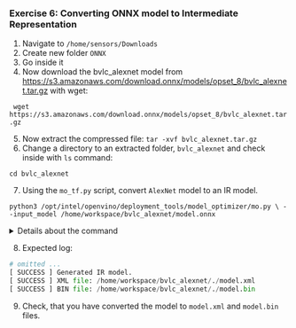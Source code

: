 ### Exercise 6: Converting ONNX model to Intermediate Representation

1. Navigate to `/home/sensors/Downloads`
2. Create new folder `ONNX`
3. Go inside it
4. Now download the bvlc_alexnet model from https://s3.amazonaws.com/download.onnx/models/opset_8/bvlc_alexnet.tar.gz with wget:

` wget https://s3.amazonaws.com/download.onnx/models/opset_8/bvlc_alexnet.tar.gz`

5. Now extract the compressed file: `tar -xvf bvlc_alexnet.tar.gz`
6. Change a directory to an extracted folder, `bvlc_alexnet` and check inside with `ls` command:

`cd bvlc_alexnet`

7. Using the `mo_tf.py` script, convert `AlexNet` model to an IR model.

`python3 /opt/intel/openvino/deployment_tools/model_optimizer/mo.py \
  --input_model /home/workspace/bvlc_alexnet/model.onnx`

<details><summary>Details about the command</summary>
<p>

`/opt/intel/openvino/deployment_tools/model_optimizer/mo.py` - Run `mo.py` python script of Model Optimizer

`--input_model /home/workspace/bvlc_alexnet/model.onnx` - Feed in the ONNX model to the Model Optimizer using `--input_model option`.

</p>
</details>

8. Expected log:
```python
# omitted ... 
[ SUCCESS ] Generated IR model. 
[ SUCCESS ] XML file: /home/workspace/bvlc_alexnet/./model.xml
[ SUCCESS ] BIN file: /home/workspace/bvlc_alexnet/./model.bin
```

9. Check, that you have converted the model to `model.xml` and `model.bin` files.
